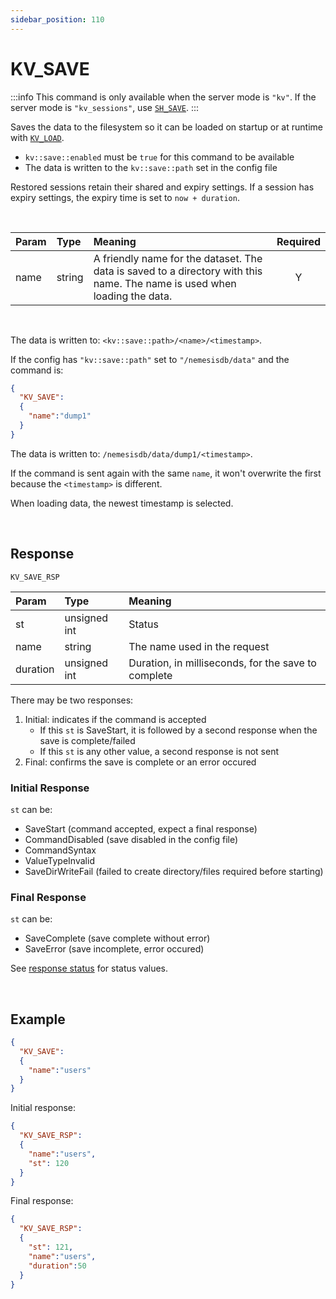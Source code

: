 ```yaml
---
sidebar_position: 110
---
```


# KV_SAVE

:::info
This command is only available when the server mode is `"kv"`. If the server mode is `"kv_sessions"`, use [`SH_SAVE`](../sessions/sh-save).
:::

Saves the data to the filesystem so it can be loaded on startup or at runtime with [`KV_LOAD`](./kv-load).

- `kv::save::enabled` must be `true` for this command to be available
- The data is written to the `kv::save::path` set in the config file


Restored sessions retain their shared and expiry settings. If a session has expiry settings, the expiry time is set to `now + duration`.

<br/>

|Param|Type|Meaning|Required|
|:---|:---|:---|:---:|
|name|string|A friendly name for the dataset. The data is saved to a directory with this name. The name is used when loading the data.|Y|

<br/>

The data is written to: `<kv::save::path>/<name>/<timestamp>`.

If the config has `"kv::save::path"` set to `"/nemesisdb/data"` and the command is:

```json
{
  "KV_SAVE":
  {
    "name":"dump1"
  }
}
```

The data is written to:  `/nemesisdb/data/dump1/<timestamp>`.

If the command is sent again with the same `name`, it won't overwrite the first because the `<timestamp>` is different.

When loading data, the newest timestamp is selected. 

<br/>

## Response

`KV_SAVE_RSP`


|Param|Type|Meaning|
|:---|:---|:---|
|st|unsigned int|Status|
|name|string|The name used in the request|
|duration|unsigned int|Duration, in milliseconds, for the save to complete|


There may be two responses:

1. Initial: indicates if the command is accepted
   - If this `st` is SaveStart, it is followed by a second response when the save is complete/failed
   - If this `st` is any other value, a second response is not sent
2. Final: confirms the save is complete or an error occured  



### Initial Response
`st` can be:

- SaveStart (command accepted, expect a final response)
- CommandDisabled (save disabled in the config file)
- CommandSyntax 
- ValueTypeInvalid
- SaveDirWriteFail (failed to create directory/files required before starting)


### Final Response
`st` can be:

- SaveComplete (save complete without error)
- SaveError (save incomplete, error occured)

See [response status](./../Statuses) for status values.

<br/>

## Example

```json title="Initiate save"
{
  "KV_SAVE":
  {
    "name":"users"
  }
}
```

Initial response:

```json title="Save accepted"
{
  "KV_SAVE_RSP":
  {
    "name":"users",
    "st": 120
  }
}
```

Final response:

```json title="Save complete"
{
  "KV_SAVE_RSP":
  {
    "st": 121,
    "name":"users",
    "duration":50
  }
}
```

